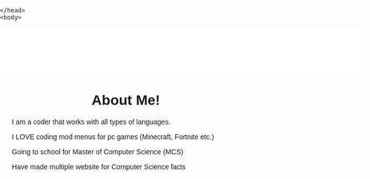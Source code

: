 <!DOCTYPE html>
<html>
    <head>
        <meta charset="UTF-8" />
        <title>MobileDevice-ProdigyHacking</title>
        <meta name="viewport" content="width=device-width, initial-scale=1" />
        <meta name="robots" content="index,follow" />

  <style>
            body {
                font-family: sans-serif;
                padding: 0;
                margin: 0;
            }

   .blockButton {
                display: block;
                width: 100%;
                border: none;
                background-color: #4caf50;
                padding: 14px 28px;
                font-size: 16px;
                cursor: pointer;
                text-align: center;
                text-decoration: none;
                color: white;
            }
        </style>
    </head>
    <body>
  
   <div style="text-align: center;"><iframe data-aa="1561799" src="//ad.a-ads.com/1561799?size=728x90" scrolling="no" style="width:728px; height:90px; border:0px; padding:0; overflow:hidden" allowtransparency="true"></iframe></div>
        <div id="about"> <h1 align="center">About Me!</h1>
  
  <ol> 
 I am a coder that works with all types of languages.


I LOVE coding mod menus for pc games (Minecraft, Fortnite etc.)


Going to school for Master of Computer Science (MCS)


Have made multiple website for Computer Science facts


  
  

